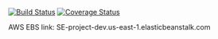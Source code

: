 [![Build Status](https://app.travis-ci.com/yashwanth-alapati/SE_ASSIGN1.svg?token=5CzaCsh5AqstQS8aFcN5&branch=new-main)](https://app.travis-ci.com/yashwanth-alapati/SE_ASSIGN1)
[![Coverage Status](https://coveralls.io/repos/github/yashwanth-alapati/SE_ASSIGN1/badge.svg?branch=new-main)](https://coveralls.io/github/yashwanth-alapati/SE_ASSIGN1?branch=new-main)

AWS EBS link: SE-project-dev.us-east-1.elasticbeanstalk.com 

